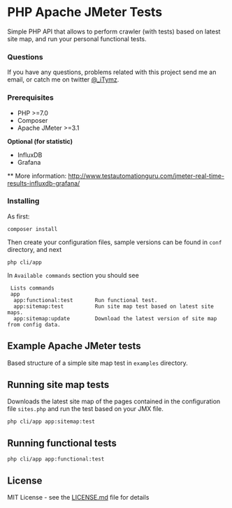# PHP Apache JMeter Tests

Simple PHP API that allows to perform crawler (with tests) based on latest site map, and run your personal functional tests.

### Questions
If you have any questions, problems related with this project send me an email, or catch me on twitter [@_iTymz](https://twitter.com/_iTymz).

### Prerequisites

* PHP >=7.0
* Composer
* Apache JMeter >=3.1

**Optional (for statistic)**

* InfluxDB
* Grafana

** More information:
http://www.testautomationguru.com/jmeter-real-time-results-influxdb-grafana/

### Installing
As first:
```
composer install
```

Then create your configuration files, sample versions can be found in `conf` directory, and next

```
php cli/app
```

In `Available commands` section you should see

```  
 Lists commands
 app
  app:functional:test       Run functional test.
  app:sitemap:test          Run site map test based on latest site maps.
  app:sitemap:update        Download the latest version of site map from config data.

```

## Example Apache JMeter tests
Based structure of a simple site map test in `examples` directory.

## Running site map tests

Downloads the latest site map of the pages contained in the configuration file `sites.php`
and run the test based on your JMX file.

`php cli/app app:sitemap:test`

## Running functional tests

`php cli/app app:functional:test`

## License

MIT License - see the [LICENSE.md](LICENSE.md) file for details